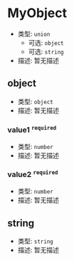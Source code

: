 # MyObject

*   类型: `union`
    *   可选: `object`
    *   可选: `string`
*   描述: 暂无描述

## object

*   类型: `object`
*   描述: 暂无描述

### value1 <sup>`required`</sup>

*   类型: `number`
*   描述: 暂无描述

### value2 <sup>`required`</sup>

*   类型: `number`
*   描述: 暂无描述

## string

*   类型: `string`
*   描述: 暂无描述
